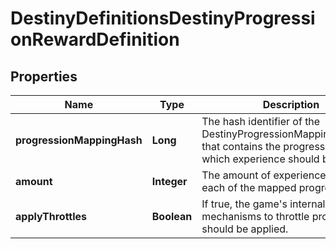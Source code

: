 
# DestinyDefinitionsDestinyProgressionRewardDefinition

## Properties
Name | Type | Description | Notes
------------ | ------------- | ------------- | -------------
**progressionMappingHash** | **Long** | The hash identifier of the DestinyProgressionMappingDefinition that contains the progressions for which experience should be applied. |  [optional]
**amount** | **Integer** | The amount of experience to give to each of the mapped progressions. |  [optional]
**applyThrottles** | **Boolean** | If true, the game&#39;s internal mechanisms to throttle progression should be applied. |  [optional]



